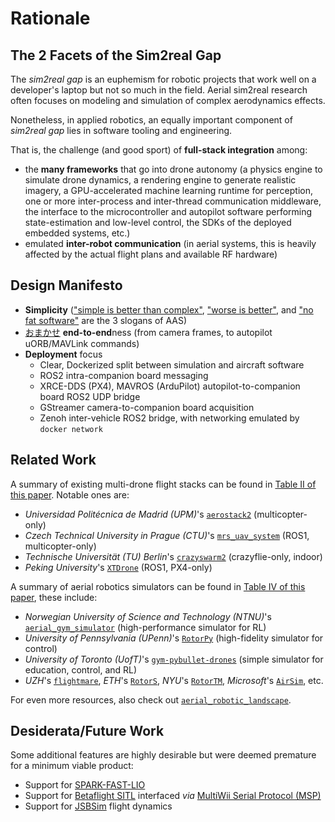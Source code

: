 # Rationale

## The 2 Facets of the Sim2real Gap

The *sim2real gap* is an euphemism for robotic projects that work well on a developer's laptop but not so much in the field.
Aerial sim2real research often focuses on modeling and simulation of complex aerodynamics effects.

Nonetheless, in applied robotics, an equally important component of *sim2real gap* lies in software tooling and engineering.

That is, the challenge (and good sport) of **full-stack integration** among:

- the **many frameworks** that go into drone autonomy (a physics engine to simulate drone dynamics, a rendering engine to generate realistic imagery, a GPU-accelerated machine learning runtime for perception, one or more inter-process and inter-thread communication middleware, the interface to the microcontroller and autopilot software performing state-estimation and low-level control, the SDKs of the deployed embedded systems, etc.)
- emulated **inter-robot communication** (in aerial systems, this is heavily affected by the actual flight plans and available RF hardware)

## Design Manifesto

- **Simplicity** (["simple is better than complex"](https://peps.python.org/pep-0020/), ["worse is better"](https://www.dreamsongs.com/RiseOfWorseIsBetter.html), and ["no fat software"](https://people.inf.ethz.ch/wirth/Articles/LeanSoftware.pdf) are the 3 slogans of AAS)
- [おまかせ](https://dhh.dk/2012/rails-is-omakase.html) **end-to-end**ness (from camera frames, to autopilot uORB/MAVLink commands)
- **Deployment** focus
    - Clear, Dockerized split between simulation and aircraft software
    - ROS2 intra-companion board messaging
    - XRCE-DDS (PX4), MAVROS (ArduPilot) autopilot-to-companion board ROS2 UDP bridge
    - GStreamer camera-to-companion board acquisition
    - Zenoh inter-vehicle ROS2 bridge, with networking emulated by `docker network`

## Related Work

A summary of existing multi-drone flight stacks can be found in [Table II of this paper](https://arxiv.org/pdf/2303.18237). Notable ones are:

- *Universidad Politécnica de Madrid (UPM)*'s [`aerostack2`](https://github.com/aerostack2/aerostack2) (multicopter-only)
- *Czech Technical University in Prague (CTU)*'s [`mrs_uav_system`](https://github.com/ctu-mrs/mrs_uav_system) (ROS1, multicopter-only)
- *Technische Universität (TU) Berlin*'s [`crazyswarm2`](https://github.com/IMRCLab/crazyswarm2) (crazyflie-only, indoor)
- *Peking University*'s [`XTDrone`](https://github.com/robin-shaun/XTDrone) (ROS1, PX4-only)

A summary of aerial robotics simulators can be found in [Table IV of this paper](https://arxiv.org/pdf/2311.02296), these include:

- *Norwegian University of Science and Technology (NTNU)*'s [`aerial_gym_simulator`](https://github.com/ntnu-arl/aerial_gym_simulator) (high-performance simulator for RL)
- *University of Pennsylvania (UPenn)*'s [`RotorPy`](https://github.com/spencerfolk/rotorpy) (high-fidelity simulator for control)
- *University of Toronto (UofT)*'s [`gym-pybullet-drones`](https://github.com/utiasDSL/gym-pybullet-drones) (simple simulator for education, control, and RL)
- *UZH*'s [`flightmare`](https://github.com/uzh-rpg/flightmare), *ETH*'s [`RotorS`](https://github.com/ethz-asl/rotors_simulator), *NYU*'s [`RotorTM`](https://github.com/arplaboratory/RotorTM), *Microsoft*'s [`AirSim`](https://github.com/microsoft/AirSim), etc.

For even more resources, also check out [`aerial_robotic_landscape`](https://github.com/ROS-Aerial/aerial_robotic_landscape).

## Desiderata/Future Work

Some additional features are highly desirable but were deemed premature for a minimum viable product:

- Support for [SPARK-FAST-LIO](https://github.com/MIT-SPARK/spark-fast-lio)
- Support for [Betaflight SITL](https://betaflight.com/docs/development/SITL) interfaced *via* [MultiWii Serial Protocol (MSP)](https://github.com/betaflight/betaflight/tree/master/src/main/msp)
- Support for [JSBSim](https://github.com/JSBSim-Team/jsbsim) flight dynamics
